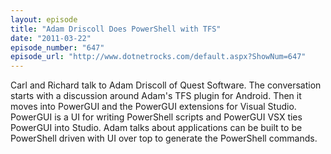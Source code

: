 ```yaml
---
layout: episode
title: "Adam Driscoll Does PowerShell with TFS"
date: "2011-03-22"
episode_number: "647"
episode_url: "http://www.dotnetrocks.com/default.aspx?ShowNum=647"
---
```


Carl and Richard talk to Adam Driscoll of Quest Software. The conversation starts with a discussion around Adam's TFS plugin for Android. Then it moves into PowerGUI and the PowerGUI extensions for Visual Studio. PowerGUI is a UI for writing PowerShell scripts and PowerGUI VSX ties PowerGUI into Studio. Adam talks about applications can be built to be PowerShell driven with UI over top to generate the PowerShell commands.

